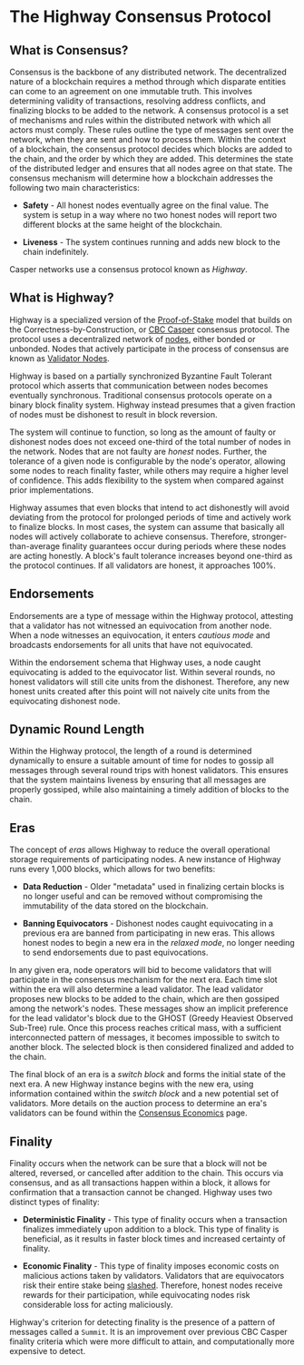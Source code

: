 # The Highway Consensus Protocol

## What is Consensus?
Consensus is the backbone of any distributed network. The decentralized nature of a blockchain requires a method through which disparate entities can come to an agreement on one immutable truth. This involves determining validity of transactions, resolving address conflicts, and finalizing blocks to be added to the network. A consensus protocol is a set of mechanisms and rules within the distributed network with which all actors must comply.
These rules outline the type of messages sent over the network, when they are sent and how to process them. Within the context of a blockchain, the consensus protocol decides which blocks are added to the chain, and the order by which they are added. This determines the state of the distributed ledger and ensures that all nodes agree on that state.
The consensus mechanism will determine how a blockchain addresses the following two main characteristics:

*   **Safety** - All honest nodes eventually agree on the final value. The system is setup in a way where no two honest nodes will report two different blocks at the same height of the blockchain.

*   **Liveness** - The system continues running and adds new block to the chain indefinitely.

Casper networks use a consensus protocol known as *Highway*.

## What is Highway?

Highway is a specialized version of the [Proof-of-Stake](/glossary/P/#proof-of-stake) model that builds on the Correctness-by-Construction, or [CBC Casper](/glossary/C/#cbc) consensus protocol. The protocol uses a decentralized network of [nodes](/glossary/N/#node), either bonded or unbonded. Nodes that actively participate in the process of consensus are known as [Validator Nodes](/glossary/V/#validator).

Highway is based on a partially synchronized Byzantine Fault Tolerant protocol which asserts that communication between nodes becomes eventually synchronous. Traditional consensus protocols operate on a binary block finality system. Highway instead presumes that a given fraction of nodes must be dishonest to result in block reversion.

The system will continue to function, so long as the amount of faulty or dishonest nodes does not exceed one-third of the total number of nodes in the network. Nodes that are not faulty are *honest* nodes. Further, the tolerance of a given node is configurable by the node's operator, allowing some nodes to reach finality faster, while others may require a higher level of confidence. This adds flexibility to the system when compared against prior implementations.

Highway assumes that even blocks that intend to act dishonestly will avoid deviating from the protocol for prolonged periods of time and actively work to finalize blocks. In most cases, the system can assume that basically all nodes will actively collaborate to achieve consensus. Therefore, stronger-than-average finality guarantees occur during periods where these nodes are acting honestly. A block's fault tolerance increases beyond one-third as the protocol continues. If all validators are honest, it approaches 100%.

## Endorsements

Endorsements are a type of message within the Highway protocol, attesting that a validator has not witnessed an equivocation from another node. When a node witnesses an equivocation, it enters *cautious mode* and broadcasts endorsements for all units that have not equivocated.

Within the endorsement schema that Highway uses, a node caught equivocating is added to the equivocator list. Within several rounds, no honest validators will still cite units from the dishonest. Therefore, any new honest units created after this point will not naively cite units from the equivocating dishonest node.

## Dynamic Round Length

Within the Highway protocol, the length of a round is determined dynamically to ensure a suitable amount of time for nodes to gossip all messages through several round trips with honest validators. This ensures that the system maintains liveness by ensuring that all messages are properly gossiped, while also maintaining a timely addition of blocks to the chain.

## Eras

The concept of *eras* allows Highway to reduce the overall operational storage requirements of participating nodes. A new instance of Highway runs every 1,000 blocks, which allows for two benefits:

* **Data Reduction** - Older "metadata" used in finalizing certain blocks is no longer useful and can be removed without compromising the immutability of the data stored on the blockchain.

* **Banning Equivocators** - Dishonest nodes caught equivocating in a previous era are banned from participating in new eras. This allows honest nodes to begin a new era in the *relaxed mode*, no longer needing to send endorsements due to past equivocations.

In any given era, node operators will bid to become validators that will participate in the consensus mechanism for the next era. Each time slot within the era will also determine a lead validator. The lead validator proposes new blocks to be added to the chain, which are then gossiped among the network's nodes. These messages show an implicit preference for the lead validator's block due to the GHOST (Greedy Heaviest Observed Sub-Tree) rule. Once this process reaches critical mass, with a sufficient interconnected pattern of messages, it becomes impossible to switch to another block. The selected block is then considered finalized and added to the chain.

The final block of an era is a *switch block* and forms the initial state of the next era. A new Highway instance begins with the new era, using information contained within the *switch block* and a new potential set of validators. More details on the auction process to determine an era's validators can be found within the [Consensus Economics](/economics/consensus/) page.

## Finality

Finality occurs when the network can be sure that a block will not be altered, reversed, or cancelled after addition to the chain. This occurs via consensus, and as all transactions happen within a block, it allows for confirmation that a transaction cannot be changed. Highway uses two distinct types of finality:

* **Deterministic Finality** - This type of finality occurs when a transaction finalizes immediately upon addition to a block. This type of finality is beneficial, as it results in faster block times and increased certainty of finality.

* **Economic Finality** - This type of finality imposes economic costs on malicious actions taken by validators. Validators that are equivocators risk their entire stake being [slashed](/staking/#slashing/). Therefore, honest nodes receive rewards for their participation, while equivocating nodes risk considerable loss for acting maliciously.

Highway's criterion for detecting finality is the presence of a pattern of messages called a `Summit`. It is an improvement over previous CBC Casper finality criteria which were more difficult to attain, and computationally more expensive to detect.